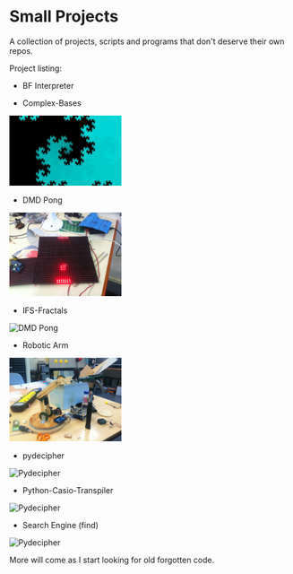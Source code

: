 Small Projects
===

A collection of projects, scripts and programs that don't deserve their own repos.


Project listing:


* BF Interpreter

* Complex-Bases

<img src="/Complex-Bases/Base%20Representation/Favourites/%3C1.0%20+%201.0i%3EZ%202%5E22.jpeg" alt="1+1i" width="200"/>

* DMD Pong

<img src="/dmd-pong/image.jpg" alt="DMD Pong" width="200"/>

* IFS-Fractals

<img src="http://i.imgur.com/JhOh1cK.png" alt="DMD Pong" width="200"/>

* Robotic Arm

<img src="/robotic-arm/development.jpg" alt="Robot Arm" width="200"/>

* pydecipher

<img src="http://i.imgur.com/mY0jjP7.png" alt="Pydecipher" width="200"/>

* Python-Casio-Transpiler

<img src="http://i.imgur.com/yUZrIiv.png" alt="Pydecipher" width="200"/>

* Search Engine (find)

<img src="http://i.imgur.com/hUMIPwQ.png" alt="Pydecipher" width="200"/>



More will come as I start looking for old forgotten code.
